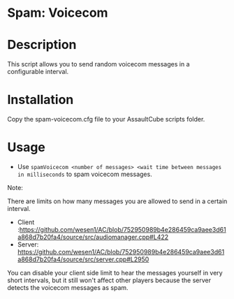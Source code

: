 # Spam: Voicecom

# Description
This script allows you to send random voicecom messages in a configurable interval.

# Installation
Copy the spam-voicecom.cfg file to your AssaultCube scripts folder.

# Usage

* Use `spamVoicecom <number of messages> <wait time between messages in milliseconds` to spam voicecom messages.

Note:

There are limits on how many messages you are allowed to send in a certain interval.

- Client :https://github.com/wesen1/AC/blob/752950989b4e286459ca9aee3d61a868d7b20fa4/source/src/audiomanager.cpp#L422
- Server: https://github.com/wesen1/AC/blob/752950989b4e286459ca9aee3d61a868d7b20fa4/source/src/server.cpp#L2950

You can disable your client side limit to hear the messages yourself in very short intervals, but it still won't affect other players because the server detects the voicecom messages as spam.
